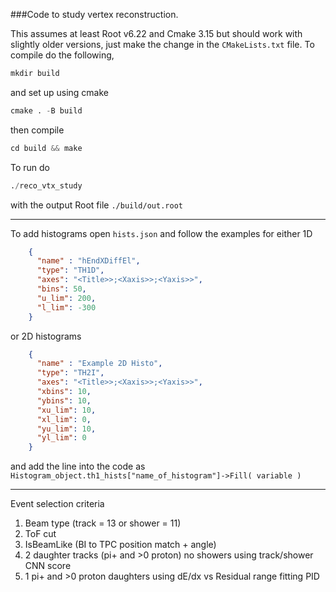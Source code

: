###Code to study vertex reconstruction.

This assumes at least Root v6.22 and Cmake 3.15 but should work with slightly older versions, just make the change in 
the `CMakeLists.txt` file. To compile do the following,
```python
mkdir build
```
and set up using cmake
```python
cmake . -B build
```
then compile
```python
cd build && make
```
To run do
```python
./reco_vtx_study
```
with the output Root file `./build/out.root`

---

To add histograms open `hists.json` and follow the examples for either 1D
```json
    {
      "name" : "hEndXDiffEl",
      "type": "TH1D",
      "axes": "<Title>>;<Xaxis>>;<Yaxis>>",
      "bins": 50,
      "u_lim": 200,
      "l_lim": -300
    }
```
or 2D histograms
```json
    {
      "name" : "Example 2D Histo",
      "type": "TH2I",
      "axes": "<Title>>;<Xaxis>>;<Yaxis>>",
      "xbins": 10,
      "ybins": 10,
      "xu_lim": 10,
      "xl_lim": 0,
      "yu_lim": 10,
      "yl_lim": 0
    }
```
and add the line into the code as `Histogram_object.th1_hists["name_of_histogram"]->Fill( variable )`

---

Event selection criteria

1. Beam type (track = 13 or shower = 11)
2. ToF cut
3. IsBeamLike (BI to TPC position match + angle)
4. 2 daughter tracks (pi+ and >0 proton) no showers using track/shower CNN score
5. 1 pi+ and >0 proton daughters using dE/dx vs Residual range fitting PID